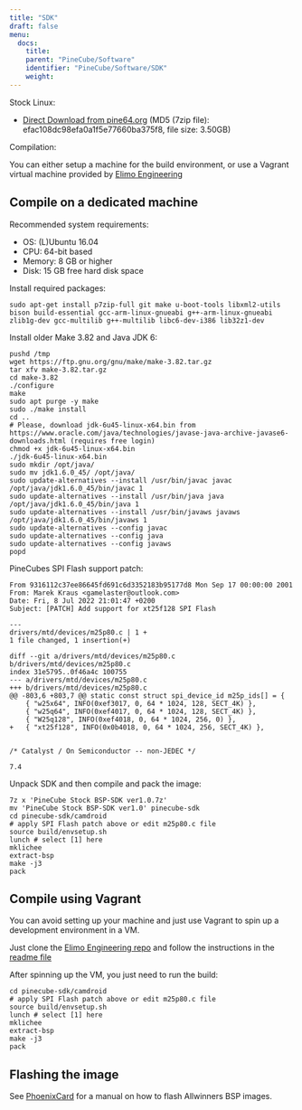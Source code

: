 ```yaml
---
title: "SDK"
draft: false
menu:
  docs:
    title:
    parent: "PineCube/Software"
    identifier: "PineCube/Software/SDK"
    weight:
---
```


Stock Linux:

* [Direct Download from pine64.org](https://files.pine64.org/SDK/PineCube/PineCube%20Stock%20BSP-SDK%20ver1.0.7z) (MD5 (7zip file): efac108dc98efa0a1f5e77660ba375f8, file size: 3.50GB)

Compilation:

You can either setup a machine for the build environment, or use a Vagrant virtual machine provided by [Elimo Engineering](https://elimo.io)

## Compile on a dedicated machine

Recommended system requirements:

* OS: (L)Ubuntu 16.04
* CPU: 64-bit based
* Memory: 8 GB or higher
* Disk: 15 GB free hard disk space

Install required packages:

    sudo apt-get install p7zip-full git make u-boot-tools libxml2-utils bison build-essential gcc-arm-linux-gnueabi g++-arm-linux-gnueabi zlib1g-dev gcc-multilib g++-multilib libc6-dev-i386 lib32z1-dev

Install older Make 3.82 and Java JDK 6:

    pushd /tmp
    wget https://ftp.gnu.org/gnu/make/make-3.82.tar.gz
    tar xfv make-3.82.tar.gz
    cd make-3.82
    ./configure
    make
    sudo apt purge -y make
    sudo ./make install
    cd ..
    # Please, download jdk-6u45-linux-x64.bin from https://www.oracle.com/java/technologies/javase-java-archive-javase6-downloads.html (requires free login)
    chmod +x jdk-6u45-linux-x64.bin
    ./jdk-6u45-linux-x64.bin
    sudo mkdir /opt/java/
    sudo mv jdk1.6.0_45/ /opt/java/
    sudo update-alternatives --install /usr/bin/javac javac /opt/java/jdk1.6.0_45/bin/javac 1
    sudo update-alternatives --install /usr/bin/java java /opt/java/jdk1.6.0_45/bin/java 1
    sudo update-alternatives --install /usr/bin/javaws javaws /opt/java/jdk1.6.0_45/bin/javaws 1
    sudo update-alternatives --config javac
    sudo update-alternatives --config java
    sudo update-alternatives --config javaws
    popd

PineCubes SPI Flash support patch:

    From 9316112c37ee86645fd691c6d3352183b95177d8 Mon Sep 17 00:00:00 2001
    From: Marek Kraus <gamelaster@outlook.com>
    Date: Fri, 8 Jul 2022 21:01:47 +0200
    Subject: [PATCH] Add support for xt25f128 SPI Flash

    ---
    drivers/mtd/devices/m25p80.c | 1 +
    1 file changed, 1 insertion(+)

    diff --git a/drivers/mtd/devices/m25p80.c b/drivers/mtd/devices/m25p80.c
    index 31e5795..0f46a4c 100755
    --- a/drivers/mtd/devices/m25p80.c
    +++ b/drivers/mtd/devices/m25p80.c
    @@ -803,6 +803,7 @@ static const struct spi_device_id m25p_ids[] = {
     	{ "w25x64", INFO(0xef3017, 0, 64 * 1024, 128, SECT_4K) },
     	{ "w25q64", INFO(0xef4017, 0, 64 * 1024, 128, SECT_4K) },
     	{ "W25q128", INFO(0xef4018, 0, 64 * 1024, 256, 0) },
    +	{ "xt25f128", INFO(0x0b4018, 0, 64 * 1024, 256, SECT_4K) },
     	

    /* Catalyst / On Semiconductor -- non-JEDEC */

    7.4

Unpack SDK and then compile and pack the image:

    7z x 'PineCube Stock BSP-SDK ver1.0.7z'
    mv 'PineCube Stock BSP-SDK ver1.0' pinecube-sdk
    cd pinecube-sdk/camdroid
    # apply SPI Flash patch above or edit m25p80.c file
    source build/envsetup.sh
    lunch # select [1] here
    mklichee
    extract-bsp
    make -j3
    pack

## Compile using Vagrant

You can avoid setting up your machine and just use Vagrant to spin up a development environment in a VM.

Just clone the [Elimo Engineering repo](https://github.com/elimo-engineering/pinecube-sdk-vagrant) and follow the instructions in the [readme file](https://github.com/elimo-engineering/pinecube-sdk-vagrant/blob/main/README.md)

After spinning up the VM, you just need to run the build:

    cd pinecube-sdk/camdroid
    # apply SPI Flash patch above or edit m25p80.c file
    source build/envsetup.sh
    lunch # select [1] here
    mklichee
    extract-bsp
    make -j3
    pack

## Flashing the image

See [PhoenixCard](/documentation/Unsorted/PhoenixCard) for a manual on how to flash Allwinners BSP images.
